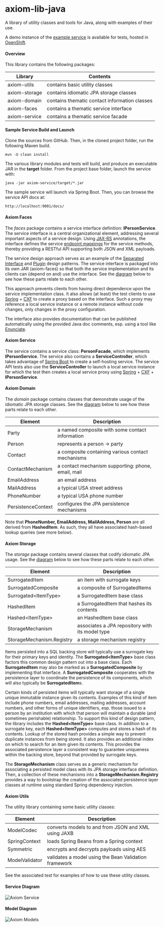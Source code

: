 axiom-lib-java
==============

A library of utility classes and tools for Java, along with examples of their use.

A demo instance of the [example service][axiom-shift] is available for tests, hosted in [OpenShift][open-shift].

#### Overview ####
This library contains the following packages:

| Library | Contents |
|---------|----------|
| axiom-utils | contains basic utility classes |
| axiom-storage | contains idiomatic JPA storage classes |
| axiom-domain  | contains thematic contact information classes |
| axiom-faces   | contains a thematic service interface |
| axiom-service | contains a thematic service facade |

#### Sample Service Build and Launch ####

Clone the sources from GitHub. Then, in the cloned project folder, run the following Maven build.

```
mvn -U clean install
```

The various library modules and tests will build, and produce an executable JAR in the **target** folder.
From the project base folder, launch the service with:

```
java -jar axiom-service/target/*.jar
```

The sample service will launch via Spring Boot. Then, you can browse the service API docs at:

```
http://localhost:9001/docs/
```

#### Axiom Faces ####
The _faces_ package contains a service interface definition: **IPersonService**. 
The service interface is a central organizational element, addressing several important
aspects of a service design.
Using [JAX-RS][jax-rs] annotations, the interface defines the service [endpoint mappings][endpoints] 
for the service methods, thereby providing a RESTful API supporting both JSON and XML payloads.

The service design approach serves as an example of the [Separated Interface][separated-interface] and
[Plugin][plugin-pattern] design patterns.
The service interface is packaged into its own JAR (axiom-faces) so that both the service implementation
and its clients can (depend on and) use the interface. 
See the [diagram](#service-diagram) below to see how these parts relate to each other.

This approach prevents clients from having direct dependence upon the service implementation class.
It also allows (at least) the test clients to use [Spring][spring] + [CXF][apache-cxf] to create 
a proxy based on the interface.
Such a proxy may reference a local service instance or a remote instance without code changes, only changes
in the proxy configuration.

The interface also provides documentation that can be published automatically using the provided 
Java doc comments, esp. using a tool like [Enunciate][enunciate].

#### Axiom Service ####
The service contains a service class: **PersonFacade**, which implements **IPersonService**. 
The service also contains a **ServiceController**, which takes advantage of [Spring Boot][spring-boot] 
to create a self-hosting service.
The service API tests also use the **ServiceController** to launch a local service instance for which 
the test then creates a local service proxy using [Spring][spring] + [CXF][apache-cxf] + **IPersonService**.

#### Axiom Domain ####
The _domain_ package contains classes that demonstrate usage of the idiomatic JPA storage classes.
See the [diagram](#model-diagram) below to see how these parts relate to each other.

| Element | Description |
|---------|-------------|
| Party   | a named composite with some contact information |
| Person  | represents a person -> party |
| Contact | a composite containing various contact mechanisms |
| ContactMechanism | a contact mechanism supporting: phone, email, mail |
| EmailAddress | an email address |
| MailAddress  | a typical USA street address |
| PhoneNumber  | a typical USA phone number |
| PersistenceContext | configures the JPA persistence mechanisms |

Note that **PhoneNumber, EmailAddress, MailAddress, Person** are all derived from **HashedItem**.
As such, they all have associated hash-based lookup queries (see more below).

#### Axiom Storage ####
The _storage_ package contains several classes that codify idiomatic JPA usage.
See the [diagram](#model-diagram) below to see how these parts relate to each other.

| Element | Description |
|---------|-------------|
| SurrogatedItem        | an item with surrogate keys |
| SurrogatedComposite   | a composite of SurrogatedItems |
| Surrogated&lt;ItemType&gt;  | a SurrogatedItem base class |
| HashedItem            | a SurrogatedItem that hashes its contents |
| Hashed&lt;ItemType&gt; | an HashedItem base class |
| StorageMechanism        | associates a JPA repository with its model type |
| StorageMechanism.Registry  | a storage mechanism registry |

Items persisted into a SQL backing store will typically use a surrogate key for their primary keys and identity.
The **Surrogated&lt;ItemType&gt;** base class factors this common design pattern out into a base class.
Each **SurrogatedItem** may also be marked as a **SurrogatedComposite** by implementing that interface.
A **SurrogatedComposite** cooperates with the persistence layer to coordinate the persistence of its components, 
which will also typically be **SurrogatedItem**s.

Certain kinds of persisted items will typically want storage of a single unique immutable instance given 
its contents.
Examples of this kind of item include phone numbers, email addresses, mailing addresses, account numbers, 
and other forms of unique identifiers, esp. those issued to a person by an institution with which that person 
will maintain a durable (and sometimes perishable) relationship.
To support this kind of design pattern, the library includes the **Hashed&lt;ItemType&gt;** base class.
In addition to a surrogate key, each **Hashed&lt;ItemType&gt;** computes and stores a hash of its contents.
Lookup of the stored hash provides a simple way to prevent duplicate instances from being stored.
It also provides an additional index on which to search for an item given its contents.
This provides the associated persistence layer a consistent way to guarantee uniqueness within the backing store,
beyond that provided by surrogate keys.

The **StorageMechanism** class serves as a generic mechanism for associating a persisted model class with its
JPA storage interface definition. Then, a collection of these mechanisms into a **StorageMechanism.Registry**
provides a way to bootstrap the creation of the associated persistence layer classes at runtime using 
standard Spring dependency injection.

#### Axiom Utils ####
The utility library containing some basic utility classes:

| Element | Description |
|---------|-------------|
| ModelCodec     | converts models to and from JSON and XML using JAXB |
| SpringContext  | loads Spring Beans from a Spring context |
| Symmetric      | encrypts and decrypts payloads using AES |
| ModelValidator | validates a model using the Bean Validation framework |

See the associated test for examples of how to use these utility classes.

#### Service Diagram ####
![Axiom Service][axiom-service]

#### Model Diagram ####
![Axiom Models][axiom-models]

[axiom-service]: https://rawgithub.com/nikboyd/axiom-lib-java/master/images/axiom-service.svg "Axiom Service"
[axiom-models]: https://rawgithub.com/nikboyd/axiom-lib-java/master/images/axiom-models.svg "Axiom Models"
[endpoints]: https://github.com/nikboyd/axiom-lib-java/blob/master/axiom-faces/src/main/java/org/axiom_tools/faces/ICustomerService.java#L44
[separated-interface]: http://martinfowler.com/eaaCatalog/separatedInterface.html
[plugin-pattern]: http://martinfowler.com/eaaCatalog/plugin.html
[repository-pattern]: http://martinfowler.com/eaaCatalog/repository.html
[spring-boot]: http://projects.spring.io/spring-boot/
[spring]: http://projects.spring.io/spring-framework/
[jax-rs]: https://docs.oracle.com/javaee/7/api/javax/ws/rs/package-summary.html
[apache-cxf]: http://cxf.apache.org/
[enunciate]: http://enunciate.codehaus.org/
[open-shift]: https://www.openshift.com/
[axiom-shift]: http://demo-axioms.rhcloud.com/docs/
